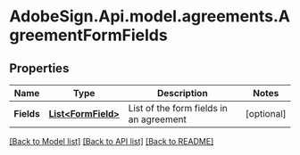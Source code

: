 # AdobeSign.Api.model.agreements.AgreementFormFields
## Properties

Name | Type | Description | Notes
------------ | ------------- | ------------- | -------------
**Fields** | [**List&lt;FormField&gt;**](FormField.md) | List of the form fields in an agreement | [optional] 

[[Back to Model list]](../README.md#documentation-for-models) [[Back to API list]](../README.md#documentation-for-api-endpoints) [[Back to README]](../README.md)

